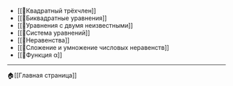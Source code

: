 - [[📒Квадратный трёхчлен]]
- [[📒Биквадратные уравнения]]
- [[📒Уравнения с двумя неизвестными]]
- [[📒Система уравнений]]
- [[📒Неравенства]]
- [[📒Сложение и умножение числовых неравенств]]
- [[📒Функция α]]
- - -
🏠[[Главная страница]]